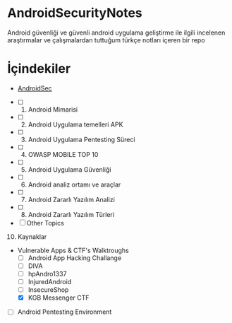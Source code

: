 # AndroidSecurityNotes
Android güvenliği ve güvenli android uygulama geliştirme ile ilgili incelenen araştırmalar ve çalışmalardan tuttuğum türkçe notları içeren bir repo

# İçindekiler
- [AndroidSec](Android%20Security%20101/AndroidSec.md)
- [ ]  1. Android Mimarisi
- [ ]  2. Android Uygulama temelleri APK
- [ ]  3. Android Uygulama Pentesting Süreci
- [ ]  4. OWASP MOBILE TOP 10
- [ ]  5. Android Uygulama Güvenliği
- [ ]  6. Android analiz ortamı ve araçlar
- [ ]  7. Android Zararlı Yazılım Analizi
- [ ]  8. Android Zararlı Yazılım Türleri 
- [ ]  Other Topics
10. Kaynaklar
- Vulnerable Apps & CTF's Walktroughs
	- [ ]  Android App Hacking Challange
	- [ ]  DIVA
	- [ ]  hpAndro1337
	- [ ]  InjuredAndroid
	- [ ]  InsecureShop
	- [x]  KGB Messenger CTF
- [ ] Android Pentesting Environment
